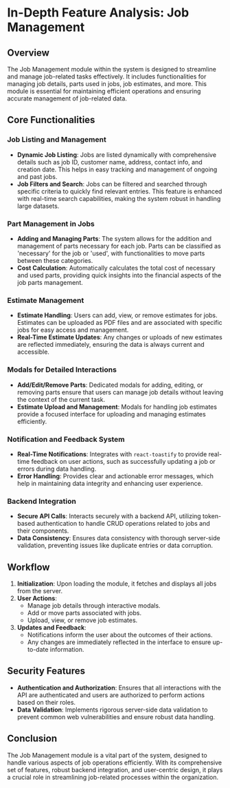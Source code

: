 # In-Depth Feature Analysis: Job Management

## Overview

The Job Management module within the system is designed to streamline and manage job-related tasks effectively. It includes functionalities for managing job details, parts used in jobs, job estimates, and more. This module is essential for maintaining efficient operations and ensuring accurate management of job-related data.

## Core Functionalities

### Job Listing and Management

- **Dynamic Job Listing**: Jobs are listed dynamically with comprehensive details such as job ID, customer name, address, contact info, and creation date. This helps in easy tracking and management of ongoing and past jobs.
- **Job Filters and Search**: Jobs can be filtered and searched through specific criteria to quickly find relevant entries. This feature is enhanced with real-time search capabilities, making the system robust in handling large datasets.

### Part Management in Jobs

- **Adding and Managing Parts**: The system allows for the addition and management of parts necessary for each job. Parts can be classified as 'necessary' for the job or 'used', with functionalities to move parts between these categories.
- **Cost Calculation**: Automatically calculates the total cost of necessary and used parts, providing quick insights into the financial aspects of the job parts management.

### Estimate Management

- **Estimate Handling**: Users can add, view, or remove estimates for jobs. Estimates can be uploaded as PDF files and are associated with specific jobs for easy access and management.
- **Real-Time Estimate Updates**: Any changes or uploads of new estimates are reflected immediately, ensuring the data is always current and accessible.

### Modals for Detailed Interactions

- **Add/Edit/Remove Parts**: Dedicated modals for adding, editing, or removing parts ensure that users can manage job details without leaving the context of the current task.
- **Estimate Upload and Management**: Modals for handling job estimates provide a focused interface for uploading and managing estimates efficiently.

### Notification and Feedback System

- **Real-Time Notifications**: Integrates with `react-toastify` to provide real-time feedback on user actions, such as successfully updating a job or errors during data handling.
- **Error Handling**: Provides clear and actionable error messages, which help in maintaining data integrity and enhancing user experience.

### Backend Integration

- **Secure API Calls**: Interacts securely with a backend API, utilizing token-based authentication to handle CRUD operations related to jobs and their components.
- **Data Consistency**: Ensures data consistency with thorough server-side validation, preventing issues like duplicate entries or data corruption.

## Workflow

1. **Initialization**: Upon loading the module, it fetches and displays all jobs from the server.
2. **User Actions**:
   - Manage job details through interactive modals.
   - Add or move parts associated with jobs.
   - Upload, view, or remove job estimates.
3. **Updates and Feedback**:
   - Notifications inform the user about the outcomes of their actions.
   - Any changes are immediately reflected in the interface to ensure up-to-date information.

## Security Features

- **Authentication and Authorization**: Ensures that all interactions with the API are authenticated and users are authorized to perform actions based on their roles.
- **Data Validation**: Implements rigorous server-side data validation to prevent common web vulnerabilities and ensure robust data handling.

## Conclusion

The Job Management module is a vital part of the system, designed to handle various aspects of job operations efficiently. With its comprehensive set of features, robust backend integration, and user-centric design, it plays a crucial role in streamlining job-related processes within the organization.
